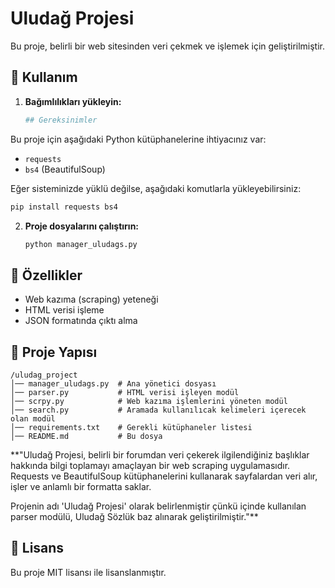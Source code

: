 # Uludağ Projesi

Bu proje, belirli bir web sitesinden veri çekmek ve işlemek için geliştirilmiştir.

## 📌 Kullanım

1. **Bağımlılıkları yükleyin:**
   ```bash
   ## Gereksinimler

Bu proje için aşağıdaki Python kütüphanelerine ihtiyacınız var:

- `requests`
- `bs4` (BeautifulSoup)

Eğer sisteminizde yüklü değilse, aşağıdaki komutlarla yükleyebilirsiniz:

   ```bash
   pip install requests bs4
   ```

2. **Proje dosyalarını çalıştırın:**
   ```bash
   python manager_uludags.py
   ```

## 🚀 Özellikler
- Web kazıma (scraping) yeteneği
- HTML verisi işleme
- JSON formatında çıktı alma

## 📂 Proje Yapısı
```
/uludag_project
│── manager_uludags.py  # Ana yönetici dosyası
│── parser.py           # HTML verisi işleyen modül
│── scrpy.py            # Web kazıma işlemlerini yöneten modül
│── search.py           # Aramada kullanılıcak kelimeleri içerecek olan modül
│── requirements.txt    # Gerekli kütüphaneler listesi
│── README.md           # Bu dosya
```

**"Uludağ Projesi, belirli bir forumdan veri çekerek ilgilendiğiniz başlıklar hakkında bilgi toplamayı amaçlayan bir web scraping uygulamasıdır. Requests ve BeautifulSoup kütüphanelerini kullanarak sayfalardan veri alır, işler ve anlamlı bir formatta saklar.

Projenin adı 'Uludağ Projesi' olarak belirlenmiştir çünkü içinde kullanılan parser modülü, Uludağ Sözlük baz alınarak geliştirilmiştir."**

## 📜 Lisans
Bu proje MIT lisansı ile lisanslanmıştır.


